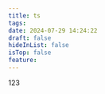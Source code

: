 ```yaml
---
title: ts
tags: 
date: 2024-07-29 14:24:22
draft: false
hideInList: false
isTop: false
feature:
---
```

123